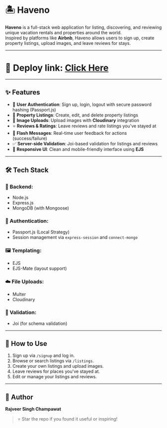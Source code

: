 # 🏝️ Haveno

**Haveno** is a full-stack web application for listing, discovering, and reviewing unique vacation rentals and properties around the world.  
Inspired by platforms like **Airbnb**, Haveno allows users to sign up, create property listings, upload images, and leave reviews for stays.

---

# 🎯 Deploy link: [Click Here](https://haveno.onrender.com)

---

## ✨ Features

- 🔐 **User Authentication**: Sign up, login, logout with secure password hashing (Passport.js)
- 🏡 **Property Listings**: Create, edit, and delete property listings
- 📸 **Image Uploads**: Upload images with **Cloudinary** integration
- ⭐ **Reviews & Ratings**: Leave reviews and rate listings you've stayed at
- 💬 **Flash Messages**: Real-time user feedback for actions (success/failure)
- ✅ **Server-side Validation**: Joi-based validation for listings and reviews
- 📱 **Responsive UI**: Clean and mobile-friendly interface using **EJS**

---

## 🛠️ Tech Stack

### 🔧 Backend:
- Node.js  
- Express.js  
- MongoDB (with Mongoose)

### 🔑 Authentication:
- Passport.js (Local Strategy)  
- Session management via `express-session` and `connect-mongo`

### 🖼️ Templating:
- EJS  
- EJS-Mate (layout support)

### ☁️ File Uploads:
- Multer  
- Cloudinary

### 🧪 Validation:
- Joi (for schema validation)

---

## 🚀 How to Use

1. Sign up via `/signup` and log in.
2. Browse or search listings via `/listings`.
3. Create your own listings and upload images.
4. Leave reviews for places you've stayed at.
5. Edit or manage your listings and reviews.

---

## 👤 Author

**Rajveer Singh Champawat**

> ⭐ Star the repo if you found it useful or inspiring!
